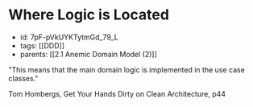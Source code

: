 # Where Logic is Located
* id: 7pF-pVkUYKTytmGd_79_L
* tags: [[DDD]]
* parents: [[2.1 Anemic Domain Model (2)]]

"This means that the main domain logic is implemented in the use case classes."

Tom Hombergs, Get Your Hands Dirty on Clean Architecture, p44